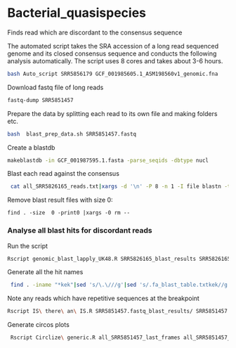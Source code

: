 # Bacterial_quasispecies
Finds read which are discordant to the consensus sequence

The automated script takes the SRA accession of a long read sequenced genome and its closed consensus sequence and conducts the following analysis automatically. The script uses 8 cores and takes about 3-6 hours.

```bash
bash Auto_script SRR5856179 GCF_001985605.1_ASM198560v1_genomic.fna
```


Download fastq file of long reads

```bash
fastq-dump SRR5851457
```

Prepare the data by splitting each read to its own file and making folders etc.

```bash
bash  blast_prep_data.sh SRR5851457.fastq
```

Create a blastdb

```bash
makeblastdb -in GCF_001987595.1.fasta -parse_seqids -dbtype nucl
```




Blast each read against the consensus

```bash
 cat all_SRR5826165_reads.txt|xargs -d '\n' -P 8 -n 1 -I file blastn -task megablast -query SRR5826165_reads/file -db GCF_001985065.1.fasta -outfmt 6 -out ./SRR5826165_blast_results/file_blast_table.txt
```

Remove blast result files with size 0:

```
find . -size  0 -print0 |xargs -0 rm --
```

### Analyse all blast hits for discordant reads


Run the script
```bash
Rscript genomic_blast_lapply_UK48.R SRR5826165_blast_results SRR5826165_blast_results_final
```
Generate all the hit names

```bash
 find . -iname "*kek"|sed 's/\.\///g'|sed 's/.fa_blast_table.txtkek//g' >all_reads
```

Note any reads which have repetitive sequences at the breakpoint

```bash
Rscript IS\ there\ an\ IS.R SRR5851457.fastq_blast_results/ SRR5851457.fastq_blast_results_final/
```

Generate circos plots
```bash
 Rscript Circlize\ generic.R all_SRR5851457_last_frames all_SRR5851457_last_frames.pdf
```
